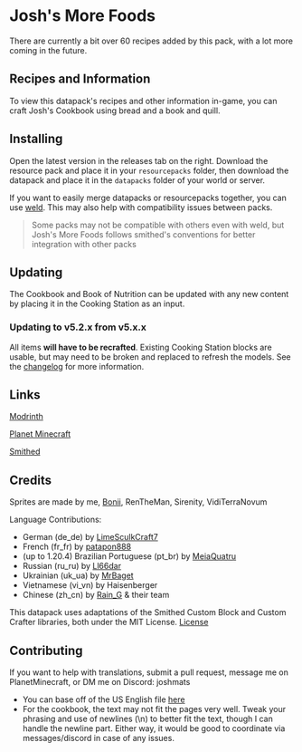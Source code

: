 # Josh's More Foods
There are currently a bit over 60 recipes added by this pack, with a lot more coming in the future.

## Recipes and Information
To view this datapack's recipes and other information in-game, you can craft Josh's Cookbook using bread and a book and quill.

## Installing
Open the latest version in the releases tab on the right. Download the resource pack and place it in your `resourcepacks` folder, then download the datapack and place it in the `datapacks` folder of your world or server.

If you want to easily merge datapacks or resourcepacks together, you can use [weld](https://weld.smithed.dev/). This may also help with compatibility issues between packs. 
>Some packs may not be compatible with others even with weld, but Josh's More Foods follows smithed's conventions for better integration with other packs

## Updating
The Cookbook and Book of Nutrition can be updated with any new content by placing it in the Cooking Station as an input.
### Updating to v5.2.x from v5.x.x
All items **will have to be recrafted**. Existing Cooking Station blocks are usable, but may need to be broken and replaced to refresh the models. See the [changelog](CHANGELOG.md) for more information.

## Links
[Modrinth](https://modrinth.com/datapack/joshs-more-foods)

[Planet Minecraft](https://www.planetminecraft.com/data-pack/josh-s-more-foods-20-new-recipes/)

[Smithed](https://smithed.dev/packs/Ll8QwDr1ZYTuvnV8DEjJ)

## Credits
Sprites are made by me, [Bonii](https://twitter.com/ChalkDev), RenTheMan, Sirenity, VidiTerraNovum

Language Contributions:
- German (de_de) by [LimeSculkCraft7](https://www.planetminecraft.com/member/limesculkcraft7/)
- French (fr_fr) by [patapon888](https://github.com/patapon888)
- (up to 1.20.4) Brazilian Portuguese (pt_br) by [MeiaQuatru](https://www.planetminecraft.com/member/meiaquatru/)
- Russian (ru_ru) by [Ll66dar](https://www.planetminecraft.com/member/ll66dar/)
- Ukrainian (uk_ua) by [MrBaget](https://modrinth.com/user/MrBaget)
- Vietnamese (vi_vn) by Haisenberger
- Chinese (zh_cn) by [Rain_G](https://www.planetminecraft.com/member/rain_g/) & their team

This datapack uses adaptations of the Smithed Custom Block and Custom Crafter libraries, both under the MIT License. [License](LICENSE-smithed)

## Contributing
If you want to help with translations, submit a pull request, message me on PlanetMinecraft, or DM me on Discord: joshmats
- You can base off of the US English file [here](src/assets/jmmf/lang/en_us.json)
- For the cookbook, the text may not fit the pages very well. Tweak your phrasing and use of newlines (\n) to better fit the text, though I can handle the newline part. Either way, it would be good to coordinate via messages/discord in case of any issues.